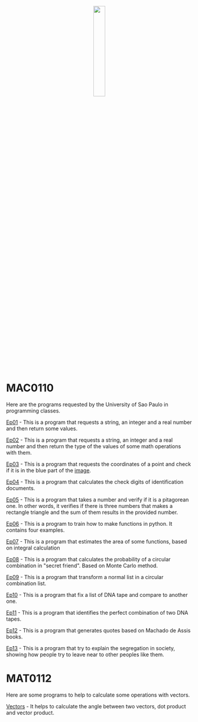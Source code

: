 <p align="center">
<img src="http://www.scs.usp.br/identidadevisual/wp-content/uploads/universidade-sao-paulo-USP.png" width="25%"></img>
<p>

# MAC0110
Here are the programs requested by the University of Sao Paulo in programming classes.
  
[Ep01](https://github.com/joaovpassos/USP-Programs/blob/main/files/ep01.py) - This is a program that requests a string, an integer and a real number and then return some values.  
  
[Ep02](https://github.com/joaovpassos/USP-Programs/blob/main/files/tipos.py) - This is a program that requests a string, an integer and a real number and then return the type of the values of some math operations with them.  
  
[Ep03](https://github.com/joaovpassos/USP-Programs/blob/main/files/carinha.py) - This is a program that requests the coordinates of a point and check if it is in the blue part of the <a href="https://github.com/joaovpassos/USP-Programs/blob/main/images/Capturar.PNG" target="_blank">image</a>.
  
[Ep04](https://github.com/joaovpassos/USP-Programs/blob/main/files/digitos.py) - This is a program that calculates the check digits of identification documents.
  
[Ep05](https://github.com/joaovpassos/USP-Programs/blob/main/files/pitagoreano.py) - This is a program that takes a number and verify if it is a pitagorean one. In other words, it verifies if there is three numbers that makes a rectangle triangle and the sum of them results in the provided number.
  
[Ep06](https://github.com/joaovpassos/USP-Programs/blob/main/files/funcoes.py) - This is a program to train how to make functions in python. It contains four examples.
  
[Ep07](https://github.com/joaovpassos/USP-Programs/blob/main/files/area.py) - This is a program that estimates the area of some functions, based on integral calculation
  
[Ep08](https://github.com/joaovpassos/USP-Programs/blob/main/files/amigos.py) - This is a program that calculates the probability of a circular combination in "secret friend". Based on Monte Carlo method.
  
[Ep09](https://github.com/joaovpassos/USP-Programs/blob/main/files/altruistas.py) - This is a program that transform a normal list in a circular combination list.
  
[Ep10](https://github.com/joaovpassos/USP-Programs/blob/main/files/alinhamento.py) - This is a program that fix a list of DNA tape and compare to another one.
  
[Ep11](https://github.com/joaovpassos/USP-Programs/blob/main/files/alin_otimo.py) - This is a program that identifies the perfect combination of two DNA tapes.
  
[Ep12](https://github.com/joaovpassos/USP-Programs/blob/main/files/escritora.py) - This is a program that generates quotes based on Machado de Assis books.
  
[Ep13](https://github.com/joaovpassos/USP-Programs/blob/main/files/agentes.py) - This is a program that try to explain the segregation in society, showing how people try to leave near to other peoples like them.
  

# MAT0112
Here are some programs to help to calculate some operations with vectors.
  
[Vectors](https://github.com/joaovpassos/USP-Programs/blob/main/ang_entre_vet.py) - It helps to calculate the angle between two vectors, dot product and vector product.

